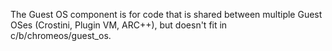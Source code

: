 The Guest OS component is for code that is shared between multiple Guest OSes
(Crostini, Plugin VM, ARC++), but doesn't fit in c/b/chromeos/guest\_os.
